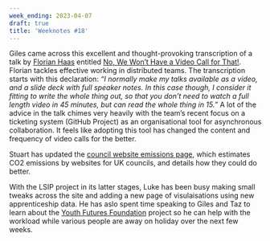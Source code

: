 ```yaml
---
week_ending: 2023-04-07
draft: true
title: 'Weeknotes #18'
---
```






Giles came across this excellent and thought-provoking transcription of a talk by [Florian Haas](https://mastodon.social/@xahteiwi) entitled [No, We Won’t Have a Video Call for That!](https://xahteiwi.eu/resources/presentations/no-we-wont-have-a-video-call-for-that/). Florian tackles effective working in distributed teams. The transcription starts with this declaration: _“I normally make my talks available as a video, and a slide deck with full speaker notes. In this case though, I consider it fitting to write the whole thing out, so that you don’t need to watch a full length video in 45 minutes, but can read the whole thing in 15.”_ A lot of the advice in the talk chimes very heavily with the team’s recent focus on a ticketing system (GitHub Project) as an organisational tool for asynchronous collaboration. It feels like adopting this tool has changed the content and frequency of video calls for the better.

Stuart has updated the [council website emissions page](https://open-innovations.github.io/council-website-emissions/), which estimates CO2 emissions by websites for UK councils, and details how they could do better.

With the LSIP project in its latter stages, Luke has been busy making small tweaks across the site and adding a new page of visulaisations using new apprenticeship data. He has aslo spent time speaking to Giles and Taz to learn about the [Youth Futures Foundation](https://youthfuturesfoundation.org/) project so he can help with the workload while various people are away on holiday over the next few weeks.

